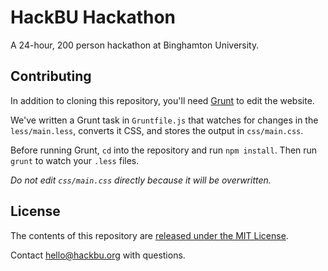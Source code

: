 # HackBU Hackathon

A 24-hour, 200 person hackathon at Binghamton University.


## Contributing

In addition to cloning this repository, you'll need [Grunt](http://gruntjs.com/) to edit the website.

We've written a Grunt task in `Gruntfile.js` that watches for changes in the `less/main.less`, converts it CSS, and stores the output in `css/main.css`.

Before running Grunt, `cd` into the repository and run `npm install`. Then run `grunt` to watch your `.less` files.

*Do not edit `css/main.css` directly because it will be overwritten.*


## License

The contents of this repository are [released under the MIT License](http://hackbu.org/LICENSE).

Contact [hello@hackbu.org](mailto:hello@hackbu.org) with questions.
